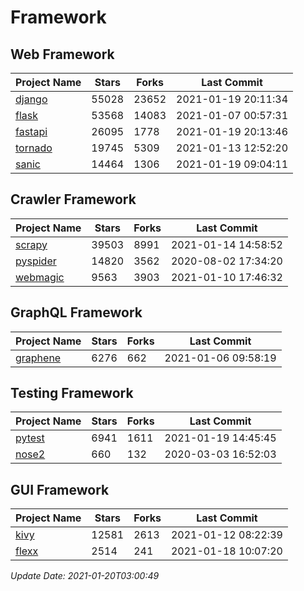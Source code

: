 # Framework

## Web Framework
| Project Name | Stars | Forks | Last Commit |
| ------------ | ----- | ----- | ----------- |
| [django](https://github.com/django/django) | 55028 | 23652 | 2021-01-19 20:11:34 |
| [flask](https://github.com/pallets/flask) | 53568 | 14083 | 2021-01-07 00:57:31 |
| [fastapi](https://github.com/tiangolo/fastapi) | 26095 | 1778 | 2021-01-19 20:13:46 |
| [tornado](https://github.com/tornadoweb/tornado) | 19745 | 5309 | 2021-01-13 12:52:20 |
| [sanic](https://github.com/sanic-org/sanic) | 14464 | 1306 | 2021-01-19 09:04:11 |

## Crawler Framework
| Project Name | Stars | Forks | Last Commit |
| ------------ | ----- | ----- | ----------- |
| [scrapy](https://github.com/scrapy/scrapy) | 39503 | 8991 | 2021-01-14 14:58:52 |
| [pyspider](https://github.com/binux/pyspider) | 14820 | 3562 | 2020-08-02 17:34:20 |
| [webmagic](https://github.com/code4craft/webmagic) | 9563 | 3903 | 2021-01-10 17:46:32 |

## GraphQL Framework
| Project Name | Stars | Forks | Last Commit |
| ------------ | ----- | ----- | ----------- |
| [graphene](https://github.com/graphql-python/graphene) | 6276 | 662 | 2021-01-06 09:58:19 |

## Testing Framework
| Project Name | Stars | Forks | Last Commit |
| ------------ | ----- | ----- | ----------- |
| [pytest](https://github.com/pytest-dev/pytest) | 6941 | 1611 | 2021-01-19 14:45:45 |
| [nose2](https://github.com/nose-devs/nose2) | 660 | 132 | 2020-03-03 16:52:03 |

## GUI Framework
| Project Name | Stars | Forks | Last Commit |
| ------------ | ----- | ----- | ----------- |
| [kivy](https://github.com/kivy/kivy) | 12581 | 2613 | 2021-01-12 08:22:39 |
| [flexx](https://github.com/flexxui/flexx) | 2514 | 241 | 2021-01-18 10:07:20 |

*Update Date: 2021-01-20T03:00:49*